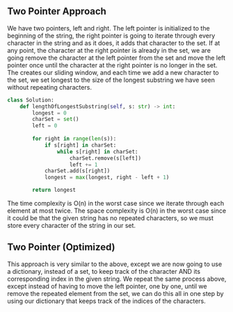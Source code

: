 ## Two Pointer Approach
We have two pointers, left and right. The left pointer is initialized to the beginning of the string, the right pointer is going to iterate through every character in the string and as it does, it adds that character to the set. If at any point, the character at the right pointer is already in the set, we are going remove the character at the left pointer from the set and move the left pointer once until the character at the right pointer is no longer in the set. The creates our sliding window, and each time we add a new character to the set, we set longest to the size of the longest substring we have seen without repeating characters.
``` python
class Solution:
    def lengthOfLongestSubstring(self, s: str) -> int:
        longest = 0
        charSet = set()
        left = 0
  
        for right in range(len(s)):
            if s[right] in charSet:
                while s[right] in charSet:
                    charSet.remove(s[left])
                    left += 1
            charSet.add(s[right])
            longest = max(longest, right - left + 1)

        return longest
```
The time complexity is O(n) in the worst case since we iterate through each element at most twice. The space complexity is O(n) in the worst case since it could be that the given string has no repeated characters, so we must store every character of the string in our set.
## Two Pointer (Optimized)
This approach is very similar to the above, except we are now going to use a dictionary, instead of a set, to keep track of the character AND its corresponding index in the given string. We repeat the same process above, except instead of having to move the left pointer, one by one, until we remove the repeated element from the set, we can do this all in one step by using our dictionary that keeps track of the indices of the characters.